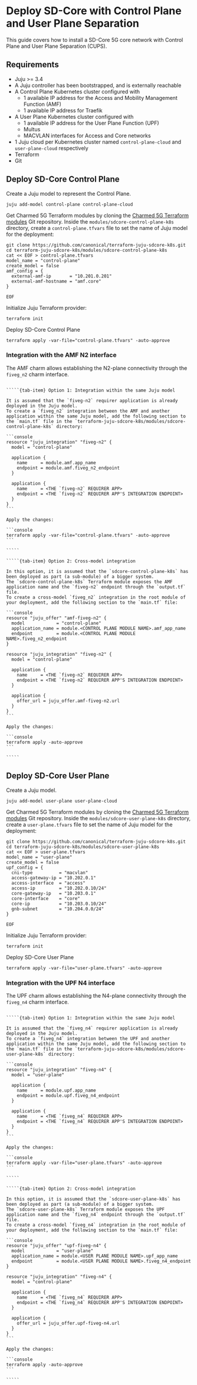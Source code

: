 # Deploy SD-Core with Control Plane and User Plane Separation

This guide covers how to install a SD-Core 5G core network with Control Plane and User Plane Separation (CUPS).

## Requirements

- Juju >= 3.4
- A Juju controller has been bootstrapped, and is externally reachable
- A Control Plane Kubernetes cluster configured with
  - 1 available IP address for the Access and Mobility Management Function (AMF)
  - 1 available IP address for Traefik
- A User Plane Kubernetes cluster configured with
  - 1 available IP address for the User Plane Function (UPF)
  - Multus
  - MACVLAN interfaces for Access and Core networks
- 1 Juju cloud per Kubernetes cluster named `control-plane-cloud` and `user-plane-cloud` respectively
- Terraform
- Git

## Deploy SD-Core Control Plane

Create a Juju model to represent the Control Plane.

```console
juju add-model control-plane control-plane-cloud
```

Get Charmed 5G Terraform modules by cloning the [Charmed 5G Terraform modules][Charmed 5G Terraform modules] Git repository.
Inside the `modules/sdcore-control-plane-k8s` directory, create a `control-plane.tfvars` file to set the name of Juju model for the deployment:

```console
git clone https://github.com/canonical/terraform-juju-sdcore-k8s.git
cd terraform-juju-sdcore-k8s/modules/sdcore-control-plane-k8s
cat << EOF > control-plane.tfvars
model_name = "control-plane"
create_model = false
amf_config = {
  external-amf-ip       = "10.201.0.201"
  external-amf-hostname = "amf.core"
}

EOF
```

Initialize Juju Terraform provider:

```console
terraform init
```

Deploy SD-Core Control Plane

```console
terraform apply -var-file="control-plane.tfvars" -auto-approve
```

### Integration with the AMF N2 interface

The AMF charm allows establishing the N2-plane connectivity through the `fiveg_n2` charm interface.

``````{tab-set}

`````{tab-item} Option 1: Integration within the same Juju model

It is assumed that the `fiveg-n2` requirer application is already deployed in the Juju model.
To create a `fiveg_n2` integration between the AMF and another application within the same Juju model, add the following section to the `main.tf` file in the `terraform-juju-sdcore-k8s/modules/sdcore-control-plane-k8s` directory:

```console
resource "juju_integration" "fiveg-n2" {
  model = "control-plane"

  application {
    name     = module.amf.app_name
    endpoint = module.amf.fiveg_n2_endpoint
  }

  application {
    name     = <THE `fiveg-n2` REQUIRER APP>
    endpoint = <THE `fiveg-n2` REQUIRER APP'S INTEGRATION ENDPOINT>
  }
}
```

Apply the changes:

```console
terraform apply -var-file="control-plane.tfvars" -auto-approve
```

`````

`````{tab-item} Option 2: Cross-model integration

In this option, it is assumed that the `sdcore-control-plane-k8s` has been deployed as part (a sub-module) of a bigger system.
The `sdcore-control-plane-k8s` Terraform module exposes the AMF application name and the `fiveg-n2` endpoint through the `output.tf` file.
To create a cross-model `fiveg_n2` integration in the root module of your deployment, add the following section to the `main.tf` file:

```console
resource "juju_offer" "amf-fiveg-n2" {
  model            = "control-plane"
  application_name = module.<CONTROL PLANE MODULE NAME>.amf_app_name
  endpoint         = module.<CONTROL PLANE MODULE NAME>.fiveg_n2_endpoint
}

resource "juju_integration" "fiveg-n2" {
  model = "control-plane"

  application {
    name     = <THE `fiveg-n2` REQUIRER APP>
    endpoint = <THE `fiveg-n2` REQUIRER APP'S INTEGRATION ENDPOINT>
  }

  application {
    offer_url = juju_offer.amf-fiveg-n2.url
  }
}
```

Apply the changes:

```console
terraform apply -auto-approve
```

`````

``````

## Deploy SD-Core User Plane

Create a Juju model.

```console
juju add-model user-plane user-plane-cloud
```

Get Charmed 5G Terraform modules by cloning the [Charmed 5G Terraform modules][Charmed 5G Terraform modules] Git repository.
Inside the `modules/sdcore-user-plane-k8s` directory, create a `user-plane.tfvars` file to set the name of Juju model for the deployment:

```console
git clone https://github.com/canonical/terraform-juju-sdcore-k8s.git
cd terraform-juju-sdcore-k8s/modules/sdcore-user-plane-k8s
cat << EOF > user-plane.tfvars
model_name = "user-plane"
create_model = false
upf_config = {
  cni-type          = "macvlan"
  access-gateway-ip = "10.202.0.1"
  access-interface  = "access"
  access-ip         = "10.202.0.10/24"
  core-gateway-ip   = "10.203.0.1"
  core-interface    = "core"
  core-ip           = "10.203.0.10/24"
  gnb-subnet        = "10.204.0.0/24"
}

EOF
```

Initialize Juju Terraform provider:

```console
terraform init
```

Deploy SD-Core User Plane

```console
terraform apply -var-file="user-plane.tfvars" -auto-approve
```

### Integration with the UPF N4 interface

The UPF charm allows establishing the N4-plane connectivity through the `fiveg_n4` charm interface.

``````{tab-set}

`````{tab-item} Option 1: Integration within the same Juju model

It is assumed that the `fiveg_n4` requirer application is already deployed in the Juju model.
To create a `fiveg_n4` integration between the UPF and another application within the same Juju model, add the following section to the `main.tf` file in the `terraform-juju-sdcore-k8s/modules/sdcore-user-plane-k8s` directory:

```console
resource "juju_integration" "fiveg-n4" {
  model = "user-plane"

  application {
    name     = module.upf.app_name
    endpoint = module.upf.fiveg_n4_endpoint
  }

  application {
    name     = <THE `fiveg_n4` REQUIRER APP>
    endpoint = <THE `fiveg_n4` REQUIRER APP'S INTEGRATION ENDPOINT>
  }
}
```

Apply the changes:

```console
terraform apply -var-file="user-plane.tfvars" -auto-approve
```

`````

`````{tab-item} Option 2: Cross-model integration

In this option, it is assumed that the `sdcore-user-plane-k8s` has been deployed as part (a sub-module) of a bigger system.
The `sdcore-user-plane-k8s` Terraform module exposes the UPF application name and the `fiveg_n4` endpoint through the `output.tf` file.
To create a cross-model `fiveg_n4` integration in the root module of your deployment, add the following section to the `main.tf` file:

```console
resource "juju_offer" "upf-fiveg-n4" {
  model            = "user-plane"
  application_name = module.<USER PLANE MODULE NAME>.upf_app_name
  endpoint         = module.<USER PLANE MODULE NAME>.fiveg_n4_endpoint
}

resource "juju_integration" "fiveg-n4" {
  model = "control-plane"

  application {
    name     = <THE `fiveg_n4` REQUIRER APP>
    endpoint = <THE `fiveg_n4` REQUIRER APP'S INTEGRATION ENDPOINT>
  }

  application {
    offer_url = juju_offer.upf-fiveg-n4.url
  }
}
```

Apply the changes:

```console
terraform apply -auto-approve
```

`````

``````

[Charmed 5G Terraform modules]: https://github.com/canonical/terraform-juju-sdcore-k8s
